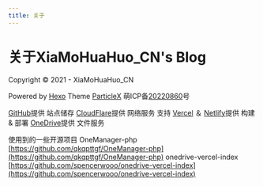 ```yaml
---
title: 关于
---
```

# 关于XiaMoHuaHuo_CN's Blog

Copyright © 2021 - <script>document.write(new Date().getFullYear());</script> XiaMoHuaHuo_CN

Powered by [Hexo](https://hexo.io)
Theme [ParticleX](https://github.com/argvchs/hexo-theme-particlex)
萌ICP备[20220860](https://icp.gov.moe/?keyword=20220860)号

[GitHub](https://github.com)提供 站点储存
[CloudFlare](https://cloudflare.com)提供 网络服务 支持
[Vercel](https://vercel.com) ＆ [Netlify](https://netlify.com)提供 构建 & 部署
[OneDrive](https://onedrive.live.com)提供 文件服务

使用到的一些开源项目
OneManager-php [https://github.com/qkqpttgf/OneManager-php](https://github.com/qkqpttgf/OneManager-php)
onedrive-vercel-index [https://github.com/spencerwooo/onedrive-vercel-index](https://github.com/spencerwooo/onedrive-vercel-index)
